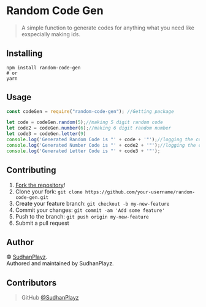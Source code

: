 # Random Code Gen

> A simple function to generate codes for anything what you need like exspecially making ids.

## Installing

```npm
npm install random-code-gen
# or
yarn
```

## Usage

```js
const codeGen = require("random-code-gen"); //Getting package

let code = codeGen.random(5);//making 5 digit random code
let code2 = codeGen.number(6);//making 6 digit random number
let code3 = codeGen.letter(9)
console.log('Generated Random Code is "' + code + '"');//logging the code
console.log('Generated Number Code is "' + code2 + '"');//logging the code2
console.log('Generated Letter Code is "' + code3 + '"');
```

## Contributing

1. [Fork the repository](https://github.com/SudhanPlayz/random-code-gen/fork)!
2. Clone your fork: `git clone https://github.com/your-username/random-code-gen.git`
3. Create your feature branch: `git checkout -b my-new-feature`
4. Commit your changes: `git commit -am 'Add some feature'`
5. Push to the branch: `git push origin my-new-feature`
6. Submit a pull request

## Author

© [SudhanPlayz](https://github.com/SudhanPlayz).  
Authored and maintained by SudhanPlayz.

## Contributors



> GitHub [@SudhanPlayz](https://github.com/SudhanPlayz)
